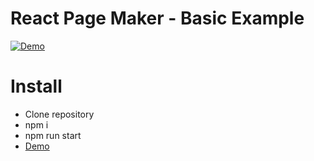 # React Page Maker - Basic Example #

[![Demo](https://img.youtube.com/vi/2yzeqrZA5v0/0.jpg)](https://example-react-page-maker.herokuapp.com/)

# Install #
- Clone repository
- npm i
- npm run start
- [Demo](https://example-react-page-make.netlify.com/)
